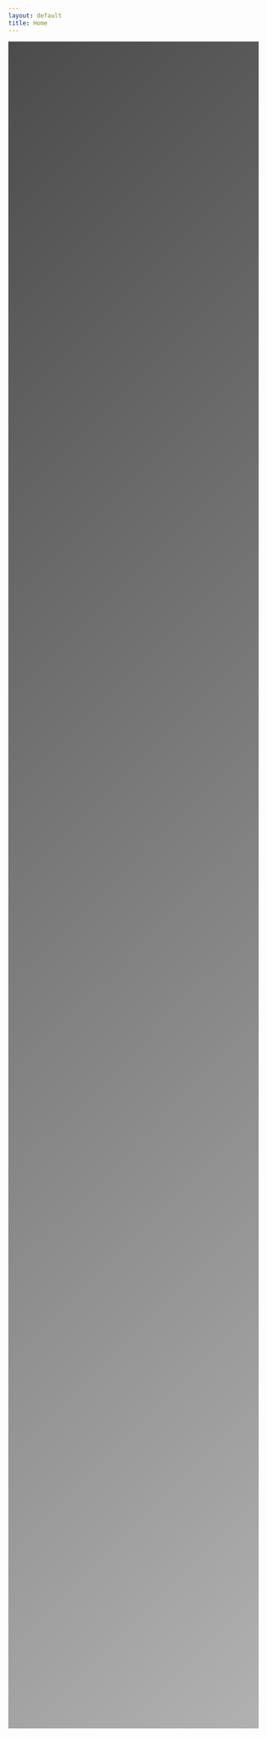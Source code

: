 ```yaml
---
layout: default
title: Home
---
```


<!-- Add Bootstrap CSS -->
<link href="https://cdn.jsdelivr.net/npm/bootstrap@5.1.3/dist/css/bootstrap.min.css" rel="stylesheet">
<!-- Add Font Awesome -->
<link href="https://cdnjs.cloudflare.com/ajax/libs/font-awesome/5.15.4/css/all.min.css" rel="stylesheet">
<!-- Add Bootstrap JavaScript and Popper.js -->
<script src="https://cdn.jsdelivr.net/npm/bootstrap@5.1.3/dist/js/bootstrap.bundle.min.js"></script>

<div class="hero-section text-center">
    <div class="hero-overlay"></div>
    <div class="container">
        <div class="hero-content">
            <h1 class="display-3 mb-4">IJCAI 2025 Workshop</h1>
            <h2 class="display-4 mb-4">Causal Learning for Recommendation Systems</h2>
            <p class="location mb-3">
                <i class="fas fa-map-marker-alt"></i>
                Montreal, Canada
            </p>
            <p class="lead date mb-4">August 18, 2025</p>
            <a href="https://openreview.net/group?id=ijcai.org/IJCAI/2025/Workshop/Causal_Learning_RecSys" class="btn btn-hero btn-lg">Submit Your Paper</a>
        </div>
    </div>
</div>

<div class="container mt-5">
    <section id="introduction" class="mb-5 scroll-reveal">
        <h2 class="section-title">Introduction</h2>
        <div class="content-section">
            <p class="intro-text">
                Recommendation systems are foundational to modern digital platforms, influencing user experiences across diverse domains such as e-commerce, social media, and streaming services. Despite their widespread use, traditional recommendation models predominantly rely on correlation-based learning, which can inadvertently lead to suboptimal, biased, or even unfair recommendations. In contrast, causal learning offers a paradigm shift, enabling the development of more reliable, equitable, and interpretable systems by explicitly modeling cause-effect relationships. By understanding the underlying mechanisms that drive user behavior, causal models hold the potential to unlock deeper insights and more personalized recommendations.
            </p>
            <p class="intro-text">
                This workshop aims to bring together leading researchers and practitioners from the fields of machine learning, causal inference, and recommender systems to explore the promising intersection of causal learning and recommendation technologies. We invite contributions that showcase innovative approaches, cutting-edge research, and practical solutions, demonstrating how causal reasoning can address critical challenges such as bias, fairness, and interpretability in recommendation systems.
            </p>
        </div>
    </section>

    <section id="dates" class="mb-5 scroll-reveal">
        <h2 class="section-title">Important Dates</h2>
        <div class="content-section">
            <div class="timeline-dates">
                <div class="timeline-date">
                    <i class="fas fa-calendar-alt"></i>
                    <div>
                        <h4>Paper Submission Deadline</h4>
                        <p>May 26, 2025</p>
                    </div>
                </div>
                <div class="timeline-date">
                    <i class="fas fa-envelope"></i>
                    <div>
                        <h4>Notification of Acceptance</h4>
                        <p>June 21, 2025</p>
                    </div>
                </div>
                <div class="timeline-date">
                    <i class="fas fa-file-alt"></i>
                    <div>
                        <h4>Camera-Ready Deadline</h4>
                        <p>August 1, 2025</p>
                    </div>
                </div>
                <div class="timeline-date">
                    <i class="fas fa-calendar-check"></i>
                    <div>
                        <h4>Workshop Date</h4>
                        <p>August 18, 2025</p>
                    </div>
                </div>
            </div>
        </div>
    </section>

    <section id="topics" class="mb-5 scroll-reveal">
        <h2 class="section-title">Call For Papers</h2>
        <div class="content-section">
            <p class="intro-text mb-4">This workshop aims to bring together leading researchers and practitioners to explore the promising intersection of causal learning and recommendation technologies. Below is a non-exhaustive list of topic categories and subcategories we aim to explore:</p>
            <div class="topics-grid">
                <div class="topic-card">
                    <div class="topic-header">
                        <i class="fas fa-project-diagram"></i>
                        <h3>Causal Inference for Recommender Systems</h3>
                    </div>
                    <ul>
                        <li>Integrating causal models to improve recommendation quality</li>
                        <li>Modeling cause-effect relationships in user behavior</li>
                        <li>Causal discovery techniques for system design</li>
                    </ul>
                </div>

                <div class="topic-card">
                    <div class="topic-header">
                        <i class="fas fa-robot"></i>
                        <h3>LLM Applications</h3>
                    </div>
                    <ul>
                        <li>Causal learning helps LLMs generate disentangled representations</li>
                        <li>LLMs can discover causal relationships from textual data</li>
                        <li>Dynamic causal inference in sequential tasks</li>
                    </ul>
                </div>

                <div class="topic-card">
                    <div class="topic-header">
                        <i class="fas fa-balance-scale"></i>
                        <h3>Bias and Fairness</h3>
                    </div>
                    <ul>
                        <li>Identifying and mitigating biases using causal frameworks</li>
                        <li>Fairness-aware recommendation models</li>
                        <li>Evaluating fairness using counterfactuals</li>
                    </ul>
                </div>

                <div class="topic-card">
                    <div class="topic-header">
                        <i class="fas fa-lightbulb"></i>
                        <h3>Interpretability and Transparency</h3>
                    </div>
                    <ul>
                        <li>Explaining recommendations through causal reasoning</li>
                        <li>Causal explanations of user-item interactions</li>
                        <li>Methods for interpretable recommendation models</li>
                    </ul>
                </div>

                <div class="topic-card">
                    <div class="topic-header">
                        <i class="fas fa-random"></i>
                        <h3>Counterfactual Learning</h3>
                    </div>
                    <ul>
                        <li>Counterfactual analysis for recommendation effectiveness</li>
                        <li>Generating personalized counterfactuals</li>
                        <li>Measuring intervention impacts</li>
                    </ul>
                </div>

                <div class="topic-card">
                    <div class="topic-header">
                        <i class="fas fa-brain"></i>
                        <h3>Causal Reinforcement Learning</h3>
                    </div>
                    <ul>
                        <li>Combining causal inference with reinforcement learning</li>
                        <li>Adaptive recommendation strategies</li>
                        <li>Dynamic recommendation systems</li>
                    </ul>
                </div>

                <div class="topic-card">
                    <div class="topic-header">
                        <i class="fas fa-industry"></i>
                        <h3>Practical Applications</h3>
                    </div>
                    <ul>
                        <li>Real-world applications in e-commerce and social media</li>
                        <li>Large-scale deployment case studies</li>
                        <li>Industry lessons and best practices</li>
                    </ul>
                </div>

                <div class="topic-card">
                    <div class="topic-header">
                        <i class="fas fa-shield-alt"></i>
                        <h3>Ethical Implications</h3>
                    </div>
                    <ul>
                        <li>Ethical concerns and trade-offs</li>
                        <li>Addressing societal impacts and biases</li>
                        <li>Incorporating ethical considerations</li>
                    </ul>
                </div>
            </div>
        </div>
    </section>

    <section id="submission" class="mb-5 scroll-reveal">
        <h2 class="section-title">Submission</h2>
        <div class="content-section">
            <div class="submission-process">
                <h3>Paper Format</h3>
                <ul class="submission-steps">
                    <li><i class="fas fa-file-alt me-2"></i>Please use the official IJCAI <a href="https://www.ijcai.org/authors_kit" target="_blank">format</a></li>
                    <li><i class="fas fa-file-contract me-2"></i>We accept papers of pages ≥4 (reference and appendix excluded)</li>
                </ul>
                <div class="text-center mt-4">
                    <a href="https://openreview.net/group?id=ijcai.org/IJCAI/2025/Workshop/Causal_Learning_RecSys" class="btn btn-primary">Submit Your Paper</a>
                </div>
            </div>
        </div>
    </section>

    <section id="schedule" class="mb-5 scroll-reveal">
        <h2 class="section-title">Schedule</h2>
        <div class="content-section">
            <p class="text-center mb-4"><strong>Location: Room 520F</strong></p>
            <div class="schedule-timeline">
                <div class="schedule-item">
                    <div class="time">8:30 – 8:45</div>
                    <div class="event">
                        <h4>Welcome and Opening Remarks</h4>
                        <p>Introduction to the workshop and overview of the day</p>
                    </div>
                </div>

                <div class="schedule-item">
                    <div class="time">8:45 – 9:15</div>
                    <div class="event">
                        <h4>Invited Keynote - Rong Jin</h4>
                        <p>Meta</p>
                    </div>
                </div>

                <div class="schedule-item">
                    <div class="time">9:15 – 10:15</div>
                    <div class="event">
                        <h4>Oral Presentation Session 1</h4>
                        <ul class="presentation-list">
                            <li><strong>9:15-9:30:</strong> Deep Knowledge Tracing for Explainable Problem Recommendations on Codeforces<br><em>James Zhao, Fang Sun, Yizhou Sun</em></li>
                            <li><strong>9:30-9:45:</strong> REAL: Response Embedding-based Alignment for LLMs<br><em>Honggen Zhang, Xufeng Zhao, Igor Molybog, June Zhang</em></li>
                            <li><strong>9:45-10:00:</strong> Causal Sensitivity Identification using Generative Learning<br><em>Soma Bandyopadhyay, Sudeshna Sarkar</em></li>
                            <li><strong>10:00-10:15:</strong> SSM-MTO: A Causal Framework for Session-level Ads Load Optimization<br><em>Hui Chen, Patrick R. Johnstone, Taihui Li, Shu Wang, Chao Cen, Qinqin Zhu, Jizhe Zhang</em></li>
                        </ul>
                    </div>
                </div>

                <div class="schedule-item">
                    <div class="time">10:15 – 10:30</div>
                    <div class="event">
                        <h4>Coffee Break</h4>
                        <p>Networking and refreshments</p>
                    </div>
                </div>

                <div class="schedule-item">
                    <div class="time">10:30 – 11:30</div>
                    <div class="event">
                        <h4>Oral Presentation Session 2</h4>
                        <ul class="presentation-list">
                            <li><strong>10:30-10:45:</strong> Personalized Ad Quality Bidding with MTML Causal Modeling and Constrained Optimization<br><em>Libin Liu, Fang Liu, Chen Fu, Fei Peng, Ethan Shao, Wei Guan, Kevin K. Chang</em></li>
                            <li><strong>10:45-11:00:</strong> CBPL: A Unified Calibration and Balancing Propensity Learning Framework in Causal Recommendation for Debiasing<br><em>Shufeng Zhang, Tianyu Xia</em></li>
                            <li><strong>11:00-11:15:</strong> Learning Disentangled Representations for Industrial-Scale Ads Ranking<br><em>Xuxing Chen, Yan Xie, Jin Fang</em></li>
                            <li><strong>11:15-11:30:</strong> Tighter Bounds on Bias Estimation in Doubly Robust Estimators<br><em>Sunkai Lyu</em></li>
                        </ul>
                    </div>
                </div>

                <div class="schedule-item">
                    <div class="time">11:30 – 12:30</div>
                    <div class="event">
                        <h4>Poster Session and Networking Break</h4>
                        <p>Interactive poster presentations and discussions</p>
                    </div>
                </div>

                <div class="schedule-item">
                    <div class="time">12:30 – 12:35</div>
                    <div class="event">
                        <h4>Closing Remarks</h4>
                        <p>Summary and wrap-up of the workshop</p>
                    </div>
                </div>
            </div>
        </div>
    </section>



    <section id="committee" class="mb-5 scroll-reveal">
        <h2 class="section-title">Committee</h2>
        <div class="content-section">
            <div class="committee-members">
                <div class="committee-section">
                    <h3><i class="fas fa-users-cog me-2"></i>Organizing Committee</h3>
                    <div class="members-grid">
                        <div class="member-card">
                            <h4>Zhigang Hua</h4>
                            <p>Meta</p>
                        </div>
                        <div class="member-card">
                            <h4>Qi Xu</h4>
                            <p>Meta</p>
                        </div>
                        <div class="member-card">
                            <h4>Zihao Xu</h4>
                            <p>Rutgers University</p>
                        </div>
                        <div class="member-card">
                            <h4>Wei Shi</h4>
                            <p>Meta</p>
                        </div>
                        <div class="member-card">
                            <h4>Shuang Yang</h4>
                            <p>Meta</p>
                        </div>
                        <div class="member-card">
                            <h4>Bo Long</h4>
                            <p>Meta</p>
                        </div>
                        <div class="member-card">
                            <h4>Yiping Han</h4>
                            <p>Meta</p>
                        </div>
                    </div>
                </div>

                <div class="committee-section program-committee">
                    <h3><i class="fas fa-users me-2"></i>Program Committee</h3>
                    <div class="pc-chair">
                        <div class="member-card">
                            <h4>Rong Jin</h4>
                            <p>Meta</p>
                            <p class="role">Program Chair</p>
                        </div>
                    </div>
                    <div class="members-grid">
                        <div class="member-card">
                            <h4>Hengyi Wang</h4>
                            <p>Rutgers University</p>
                        </div>
                        <div class="member-card">
                            <h4>Hengguan Huang</h4>
                            <p>University of Copenhagen</p>
                        </div>
                        <div class="member-card">
                            <h4>Jiyan Yang</h4>
                            <p>Meta</p>
                        </div>
                        <div class="member-card">
                            <h4>Saurabh Gupta</h4>
                            <p>Meta</p>
                        </div>
                        <div class="member-card">
                            <h4>Raghuveer Chanda</h4>
                            <p>Google</p>
                        </div>
                        <div class="member-card">
                            <h4>Jizhe Zhang</h4>
                            <p>Meta</p>
                        </div>
                        <div class="member-card">
                            <h4>Kevin Chang</h4>
                            <p>Meta</p>
                        </div>
                        <div class="member-card">
                            <h4>Wei Guan</h4>
                            <p>Meta</p>
                        </div>
                        <div class="member-card">
                            <h4>Jun Shi</h4>
                            <p>Airbnb</p>
                        </div>
                        <div class="member-card">
                            <h4>Vishal Vaingankar</h4>
                            <p>Meta</p>
                        </div>
                        <div class="member-card">
                            <h4>Saurabh Kataria</h4>
                            <p>Snap</p>
                        </div>
                        <div class="member-card">
                            <h4>Catherine Zhu</h4>
                            <p>Meta</p>
                        </div>
                        <div class="member-card">
                            <h4>Zhanglong Liu</h4>
                            <p>LinkedIn</p>
                        </div>
                        <div class="member-card">
                            <h4>Tao Liu</h4>
                            <p>Meta</p>
                        </div>
                    </div>
                </div>
            </div>
        </div>
    </section>

    <section id="contact" class="mb-5 scroll-reveal">
        <h2 class="section-title">Contact</h2>
        <div class="content-section">
            <div class="contact-info">
                <p class="contact-text">For any inquiries, please contact Zhigang Hua (zhua@meta.com) or Qi Xu (xuqi@meta.com).</p>
            </div>
        </div>
    </section>
</div>

<style>
/* Import Google Fonts */
@import url('https://fonts.googleapis.com/css2?family=Poppins:wght@300;400;500;600;700&family=Inter:wght@400;500;600&family=Roboto:wght@300;400;500;700&display=swap');

:root {
    --primary-color: #2c3e50;
    --secondary-color: #3498db;
    --text-color: #4a5568;
    --light-gray: #f8f9fa;
    --font-primary: 'Poppins', -apple-system, BlinkMacSystemFont, sans-serif;
    --font-secondary: 'Inter', -apple-system, BlinkMacSystemFont, sans-serif;
    --font-roboto: 'Roboto', -apple-system, BlinkMacSystemFont, sans-serif;
}

body {
    font-family: var(--font-secondary);
    color: var(--text-color);
    line-height: 1.6;
}

.hero-section {
    position: relative;
    min-height: 80vh;
    display: flex;
    align-items: center;
    color: white;
    background: url('https://images.unsplash.com/photo-1519178614-68673b201f36?ixlib=rb-4.0.3&ixid=M3wxMjA3fDB8MHxwaG90by1wYWdlfHx8fGVufDB8fHx8fA%3D%3D&auto=format&fit=crop&w=2378&q=80') no-repeat center center;
    background-size: cover;
    background-attachment: fixed;
    padding: 6rem 0;
    margin-bottom: 3rem;
    text-shadow: 2px 2px 4px rgba(0,0,0,0.5);
}

.hero-overlay {
    position: absolute;
    top: 0;
    left: 0;
    right: 0;
    bottom: 0;
    background: linear-gradient(
        135deg,
        rgba(0, 0, 0, 0.7) 0%,
        rgba(0, 0, 0, 0.5) 50%,
        rgba(0, 0, 0, 0.3) 100%
    );
    z-index: 1;
}

.hero-content {
    position: relative;
    z-index: 2;
    animation: fadeIn 1.5s ease;
}

.hero-section h1 {
    font-family: var(--font-primary);
    font-weight: 700;
    margin-bottom: 1rem;
    font-size: 4rem;
    animation: fadeInDown 1s ease;
    background: linear-gradient(120deg, #ffffff 0%, #e3e3e3 100%);
    -webkit-background-clip: text;
    -webkit-text-fill-color: transparent;
    text-shadow: none;
    letter-spacing: -0.02em;
}

.hero-section h2 {
    font-family: var(--font-primary);
    font-weight: 300;
    margin-bottom: 2rem;
    font-size: 2.5rem;
    animation: fadeInUp 1s ease 0.2s;
    opacity: 0;
    animation-fill-mode: forwards;
    background: linear-gradient(120deg, #ffffff 0%, #e3e3e3 100%);
    -webkit-background-clip: text;
    -webkit-text-fill-color: transparent;
    text-shadow: none;
    letter-spacing: -0.01em;
}

.hero-section .location {
    font-size: 1.5rem;
    margin-bottom: 0.5rem;
    animation: fadeInUp 1s ease 0.4s;
    opacity: 0;
    animation-fill-mode: forwards;
}

.hero-section .date {
    font-size: 1.5rem;
    margin-bottom: 2rem;
    animation: fadeInUp 1s ease 0.6s;
    opacity: 0;
    animation-fill-mode: forwards;
}

.hero-section .location i {
    margin-right: 0.5rem;
    color: #3498db;
    text-shadow: 0 0 10px rgba(52, 152, 219, 0.5);
}

.btn-hero {
    background: linear-gradient(45deg, #3498db, #2980b9);
    color: white;
    border: none;
    padding: 1rem 2.5rem;
    font-size: 1.2rem;
    font-weight: 600;
    transition: all 0.3s ease;
    animation: fadeInUp 1s ease 0.8s;
    opacity: 0;
    animation-fill-mode: forwards;
    border-radius: 50px;
    box-shadow: 0 4px 15px rgba(52, 152, 219, 0.3);
}

.btn-hero:hover {
    background: linear-gradient(45deg, #2980b9, #3498db);
    color: white;
    transform: translateY(-3px);
    box-shadow: 0 6px 20px rgba(52, 152, 219, 0.4);
}

@media (max-width: 768px) {
    .hero-section {
        min-height: 60vh;
        padding: 4rem 0;
        background-attachment: scroll;
    }
    
    .hero-section h1 {
        font-size: 2.5rem;
    }
    
    .hero-section h2 {
        font-size: 1.8rem;
    }
    
    .hero-section .location,
    .hero-section .date {
        font-size: 1.2rem;
    }
}

@keyframes fadeIn {
    from {
        opacity: 0;
    }
    to {
        opacity: 1;
    }
}

@keyframes fadeInDown {
    from {
        opacity: 0;
        transform: translateY(-20px);
    }
    to {
        opacity: 1;
        transform: translateY(0);
    }
}

@keyframes fadeInUp {
    from {
        opacity: 0;
        transform: translateY(20px);
    }
    to {
        opacity: 1;
        transform: translateY(0);
    }
}

.topics-grid {
    display: grid;
    grid-template-columns: repeat(auto-fit, minmax(300px, 1fr));
    gap: 1.5rem;
    margin-top: 2rem;
}

.topic-card {
    background: var(--light-gray);
    border-radius: 10px;
    padding: 1.5rem;
    transition: transform 0.3s ease, box-shadow 0.3s ease;
    border: 1px solid rgba(0,0,0,0.1);
}

.topic-card:hover {
    transform: translateY(-5px);
    box-shadow: 0 5px 15px rgba(0,0,0,0.1);
}

.topic-header {
    display: flex;
    align-items: center;
    margin-bottom: 1rem;
    gap: 1rem;
}

.topic-header i {
    font-size: 1.5rem;
    color: var(--secondary-color);
}

.topic-header h3 {
    margin: 0;
    font-size: 1.2rem;
    color: var(--primary-color);
    font-family: var(--font-roboto);
    font-weight: 500;
    letter-spacing: -0.01em;
}

.topic-card ul {
    list-style: none;
    padding-left: 0;
    margin-bottom: 0;
}

.topic-card ul li {
    position: relative;
    padding-left: 1.5rem;
    margin-bottom: 0.5rem;
    color: var(--text-color);
    font-size: 1.1rem;
    font-family: var(--font-roboto);
    font-weight: 400;
    line-height: 1.8;
    letter-spacing: -0.01em;
}

.topic-card ul li:last-child {
    margin-bottom: 0;
}

.topic-card ul li::before {
    content: '•';
    color: var(--secondary-color);
    position: absolute;
    left: 0;
}

@media (max-width: 768px) {
    .topics-grid {
        grid-template-columns: 1fr;
    }
    
    .topic-card {
        padding: 1rem;
    }
}

/* Section Styles */
.section-title {
    font-family: var(--font-primary);
    font-weight: 600;
    text-align: center;
    margin-bottom: 2rem;
    color: var(--primary-color);
    position: relative;
    padding-bottom: 1rem;
    letter-spacing: -0.01em;
}

.section-title::after {
    content: '';
    position: absolute;
    bottom: 0;
    left: 50%;
    transform: translateX(-50%);
    width: 100px;
    height: 3px;
    background: var(--secondary-color);
}

.content-section {
    background: white;
    border-radius: 10px;
    padding: 2rem;
    box-shadow: 0 2px 15px rgba(0,0,0,0.1);
}

/* Scroll reveal animations */
.scroll-reveal {
    opacity: 0;
    transform: translateY(20px);
    transition: all 0.6s ease-out;
}

.scroll-reveal.visible {
    opacity: 1;
    transform: translateY(0);
}

/* Timeline styles */
.timeline-dates {
    display: flex;
    flex-direction: column;
    gap: 1.5rem;
}

.timeline-date {
    display: flex;
    align-items: center;
    gap: 1rem;
    padding: 1rem;
    background: rgba(255,255,255,0.8);
    border-radius: 8px;
    transition: transform 0.3s ease;
}

.timeline-date:hover {
    transform: translateX(10px);
}

.timeline-date i {
    font-size: 2rem;
    color: var(--secondary-color);
}

.timeline-date h4 {
    margin: 0;
    color: var(--primary-color);
}

.timeline-date p {
    margin: 0;
    color: #666;
}

/* Responsive adjustments */
@media (max-width: 768px) {
    .hero-section h1 {
        font-size: 2.5rem;
    }
    
    .hero-section h2 {
        font-size: 1.8rem;
    }
    
    .section-title {
        font-size: 1.8rem;
    }
    
    .content-section {
        padding: 1.5rem;
    }
}

/* Schedule Styles */
.schedule-timeline {
    position: relative;
    padding-left: 2rem;
}

.schedule-item {
    position: relative;
    margin-bottom: 2rem;
    padding-left: 2rem;
}

.schedule-item::before {
    content: '';
    position: absolute;
    left: -2px;
    top: 0;
    height: 100%;
    width: 2px;
    background: var(--secondary-color);
}

.schedule-item::after {
    content: '';
    position: absolute;
    left: -6px;
    top: 0;
    width: 12px;
    height: 12px;
    border-radius: 50%;
    background: var(--secondary-color);
}

.schedule-item .time {
    font-weight: bold;
    color: var(--primary-color);
    margin-bottom: 0.5rem;
}

.schedule-item .event h4 {
    color: var(--primary-color);
    margin-bottom: 0.5rem;
}

.schedule-item .event p {
    color: #666;
    margin-bottom: 0.5rem;
}

.schedule-item .event .speaker {
    color: var(--secondary-color);
    font-style: italic;
}

/* Committee Styles */
.committee-section h3 {
    font-family: var(--font-primary);
    font-weight: 600;
    color: var(--primary-color);
    margin-bottom: 1.5rem;
    letter-spacing: -0.01em;
}

.members-grid {
    display: grid;
    grid-template-columns: repeat(auto-fit, minmax(250px, 1fr));
    gap: 1.5rem;
}

.member-card {
    background: var(--light-gray);
    padding: 1.5rem;
    border-radius: 8px;
    transition: transform 0.3s ease;
}

.member-card:hover {
    transform: translateY(-5px);
}

.member-card h4 {
    font-family: var(--font-primary);
    font-weight: 600;
    color: var(--primary-color);
    margin-bottom: 0.5rem;
    font-size: 1.1rem;
    letter-spacing: -0.01em;
}

.member-card p {
    font-family: var(--font-secondary);
    color: var(--text-color);
    margin-bottom: 0.5rem;
    font-size: 0.95rem;
}

.member-card a {
    font-family: var(--font-secondary);
    color: var(--secondary-color);
    text-decoration: none;
    font-size: 0.95rem;
}

@media (max-width: 768px) {
    .schedule-timeline {
        padding-left: 1rem;
    }
    
    .schedule-item {
        padding-left: 1rem;
    }
    
    .members-grid {
        grid-template-columns: 1fr;
    }
}

.intro-text {
    font-family: var(--font-roboto);
    font-weight: 400;
    font-size: 1.1rem;
    line-height: 1.8;
    color: var(--text-color);
    letter-spacing: -0.01em;
}

@media (max-width: 768px) {
    .intro-text {
        font-size: 1rem;
        line-height: 1.7;
    }
}

.submission-process h3 {
    font-family: var(--font-roboto);
    font-weight: 500;
    color: var(--primary-color);
    margin-bottom: 1.5rem;
    letter-spacing: -0.01em;
}

.submission-steps {
    list-style: none;
    padding-left: 0;
}

.submission-steps li {
    font-family: var(--font-roboto);
    font-weight: 400;
    font-size: 1.1rem;
    line-height: 1.8;
    color: var(--text-color);
    margin-bottom: 1rem;
    letter-spacing: -0.01em;
}

.submission-steps li i {
    color: var(--secondary-color);
}

.submission-process .btn {
    font-family: var(--font-roboto);
    font-weight: 500;
    padding: 0.75rem 2rem;
    font-size: 1.1rem;
}

.program-committee {
    margin-top: 3rem;
    padding-top: 2rem;
    border-top: 1px solid rgba(0,0,0,0.1);
}

.pc-chair {
    margin-bottom: 2rem;
    text-align: center;
}

.pc-chair .member-card {
    display: inline-block;
    min-width: 250px;
    background: var(--light-gray);
    padding: 1.5rem;
    border-radius: 8px;
    transition: transform 0.3s ease;
}

.pc-chair .member-card:hover {
    transform: translateY(-5px);
}

.pc-chair .member-card h4 {
    color: var(--primary-color);
    font-weight: 600;
}

.pc-chair .role {
    color: #000000;
    font-weight: 700;
    margin-top: 0.5rem;
}

.keynote-speakers {
    display: grid;
    grid-template-columns: repeat(auto-fit, minmax(300px, 1fr));
    gap: 2rem;
    margin-top: 2rem;
}

.keynote-card {
    background: var(--light-gray);
    border-radius: 10px;
    padding: 2rem;
    transition: transform 0.3s ease, box-shadow 0.3s ease;
    border: 1px solid rgba(0,0,0,0.1);
    text-align: center;
}

.keynote-card:hover {
    transform: translateY(-5px);
    box-shadow: 0 5px 15px rgba(0,0,0,0.1);
}

.keynote-info h3 {
    font-family: var(--font-primary);
    font-weight: 600;
    color: var(--primary-color);
    margin-bottom: 0.5rem;
    font-size: 1.4rem;
}

.keynote-info .affiliation {
    font-family: var(--font-secondary);
    color: var(--text-color);
    font-size: 1.1rem;
    margin-bottom: 0;
}

@media (max-width: 768px) {
    .keynote-speakers {
        grid-template-columns: 1fr;
    }
}

.contact-info {
    text-align: center;
}

.contact-text {
    font-family: var(--font-roboto);
    font-size: 1.2rem;
    line-height: 1.8;
    color: var(--text-color);
    margin: 0;
}

@media (max-width: 768px) {
    .contact-text {
        font-size: 1.1rem;
    }
}

.presentation-list {
    list-style: none;
    padding: 0;
    margin: 0;
}

.presentation-list li {
    margin-bottom: 0.8rem;
    padding: 0.5rem;
    background: var(--light-gray);
    border-radius: 8px;
    border-left: 3px solid var(--secondary-color);
}

.presentation-list li:last-child {
    margin-bottom: 0;
}

.presentation-list strong {
    color: var(--primary-color);
}

.presentation-list em {
    color: var(--text-muted);
    font-size: 0.9rem;
}
</style>

<script>
document.addEventListener('DOMContentLoaded', function() {
    const observer = new IntersectionObserver((entries) => {
        entries.forEach(entry => {
            if (entry.isIntersecting) {
                entry.target.classList.add('visible');
            }
        });
    }, {
        threshold: 0.1
    });

    document.querySelectorAll('.scroll-reveal').forEach((element) => {
        observer.observe(element);
    });
});
</script> 